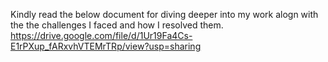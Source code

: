 Kindly read the below document for diving deeper into my work alogn with the the challenges I faced and how I resolved them.
https://drive.google.com/file/d/1Ur19Fa4Cs-E1rPXup_fARxvhVTEMrTRp/view?usp=sharing
